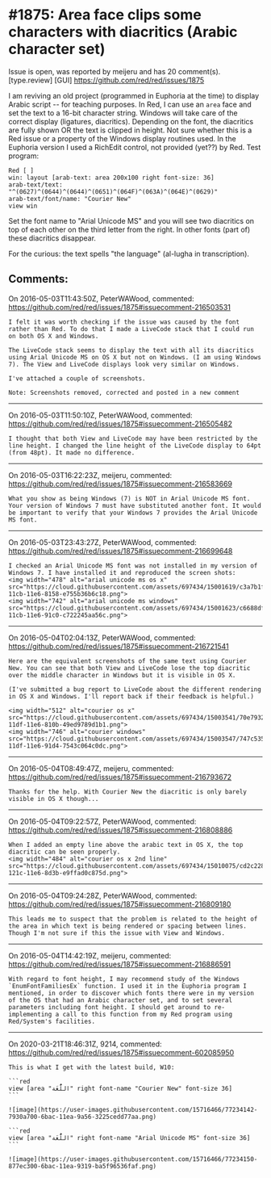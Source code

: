 
#1875: Area face clips some characters with diacritics (Arabic character set) 
================================================================================
Issue is open, was reported by meijeru and has 20 comment(s).
[type.review] [GUI]
<https://github.com/red/red/issues/1875>

I am reviving an old project (programmed in Euphoria at the time) to display Arabic script -- for teaching purposes. In Red, I can use an `area` face and set the text to a 16-bit character string. Windows will take care of the correct display (ligatures, diacritics). Depending on the font, the diacritics are fully shown OR the text is clipped in height. Not sure whether this is a Red issue or a property of the Windows display routines used. In the Euphoria version I used a RichEdit control, not provided (yet??) by Red.
Test program:

```
Red [ ]
win: layout [arab-text: area 200x100 right font-size: 36]
arab-text/text: "^(0627)^(0644)^(0644)^(0651)^(064F)^(063A)^(064E)^(0629)"
arab-text/font/name: "Courier New"
view win
```

Set the font name to "Arial Unicode MS" and you will see two diacritics on top of each other on the third letter from the right. In other fonts (part of) these diacritics disappear.

For the curious: the text spells "the language" (al-lugha in transcription).



Comments:
--------------------------------------------------------------------------------

On 2016-05-03T11:43:50Z, PeterWAWood, commented:
<https://github.com/red/red/issues/1875#issuecomment-216503531>

    I felt it was worth checking if the issue was caused by the font rather than Red. To do that I made a LiveCode stack that I could run on both OS X and Windows.
    
    The LiveCode stack seems to display the text with all its diacritics using Arial Unicode MS on OS X but not on Windows. (I am using Windows 7). The View and LiveCode displays look very similar on Windows.
    
    I've attached a couple of screenshots.
    
    Note: Screenshots removed, corrected and posted in a new comment

--------------------------------------------------------------------------------

On 2016-05-03T11:50:10Z, PeterWAWood, commented:
<https://github.com/red/red/issues/1875#issuecomment-216505482>

    I thought that both View and LiveCode may have been restricted by the line height. I changed the line height of the LiveCode display to 64pt (from 48pt). It made no difference.

--------------------------------------------------------------------------------

On 2016-05-03T16:22:23Z, meijeru, commented:
<https://github.com/red/red/issues/1875#issuecomment-216583669>

    What you show as being Windows (7) is NOT in Arial Unicode MS font. Your version of Windows 7 must have substituted another font. It would be important to verify that your Windows 7 provides the Arial Unicode MS font. 

--------------------------------------------------------------------------------

On 2016-05-03T23:43:27Z, PeterWAWood, commented:
<https://github.com/red/red/issues/1875#issuecomment-216699648>

    I checked an Arial Unicode MS font was not installed in my version of Windows 7. I have installed it and reproduced the screen shots:
    <img width="478" alt="arial unicode ms os x" src="https://cloud.githubusercontent.com/assets/697434/15001619/c3a7b1fa-11cb-11e6-8158-e755b36b6c18.png">
    <img width="742" alt="arial unicode ms windows" src="https://cloud.githubusercontent.com/assets/697434/15001623/c6688df6-11cb-11e6-91c0-c722245aa56c.png">

--------------------------------------------------------------------------------

On 2016-05-04T02:04:13Z, PeterWAWood, commented:
<https://github.com/red/red/issues/1875#issuecomment-216721541>

    Here are the equivalent screenshots of the same text using Courier New. You can see that both View and LiveCode lose the top diacritic over the middle character in Windows but it is visible in OS X.
    
    (I've submitted a bug report to LiveCode about the different rendering in OS X and Windows. I'll report back if their feedback is helpful.)
    
    <img width="512" alt="courier os x" src="https://cloud.githubusercontent.com/assets/697434/15003541/70e79322-11df-11e6-810b-49ed9789d1b1.png">
    <img width="746" alt="courier windows" src="https://cloud.githubusercontent.com/assets/697434/15003547/747c5356-11df-11e6-91d4-7543c064c0dc.png">

--------------------------------------------------------------------------------

On 2016-05-04T08:49:47Z, meijeru, commented:
<https://github.com/red/red/issues/1875#issuecomment-216793672>

    Thanks for the help. With Courier New the diacritic is only barely visible in OS X though...

--------------------------------------------------------------------------------

On 2016-05-04T09:22:57Z, PeterWAWood, commented:
<https://github.com/red/red/issues/1875#issuecomment-216808886>

    When I added an empty line above the arabic text in OS X, the top diacritic can be seen properly.
    <img width="484" alt="courier os x 2nd line" src="https://cloud.githubusercontent.com/assets/697434/15010075/cd2c228c-121c-11e6-8d3b-e9ffad0c875d.png">

--------------------------------------------------------------------------------

On 2016-05-04T09:24:28Z, PeterWAWood, commented:
<https://github.com/red/red/issues/1875#issuecomment-216809180>

    This leads me to suspect that the problem is related to the height of the area in which text is being rendered or spacing between lines. Though I'm not sure if this the issue with View and Windows.

--------------------------------------------------------------------------------

On 2016-05-04T14:42:19Z, meijeru, commented:
<https://github.com/red/red/issues/1875#issuecomment-216886591>

    With regard to font height, I may recommend study of the Windows `EnumFontFamiliesEx` function. I used it in the Euphoria program I mentioned, in order to discover which fonts there were in my version of the OS that had an Arabic character set, and to set several parameters including font height. I should get around to re-implementing a call to this function from my Red program using Red/System's facilities.

--------------------------------------------------------------------------------

On 2020-03-21T18:46:31Z, 9214, commented:
<https://github.com/red/red/issues/1875#issuecomment-602085950>

    This is what I get with the latest build, W10:
    
    ```red
    view [area "اللُّغَة" right font-name "Courier New" font-size 36]
    ```
    
    ![image](https://user-images.githubusercontent.com/15716466/77234142-7930a700-6bac-11ea-9a56-3225cedd77aa.png)
    
    ```red
    view [area "اللُّغَة" right font-name "Arial Unicode MS" font-size 36]
    ```
    
    ![image](https://user-images.githubusercontent.com/15716466/77234150-877ec300-6bac-11ea-9319-ba5f96536faf.png)


